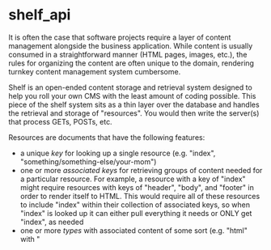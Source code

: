 # shelf_api

It is often the case that software projects require a layer of content management alongside the business application.  While content is usually consumed in a straightforward manner (HTML pages, images, etc.), the rules for organizing the content are often unique to the domain, rendering turnkey content management system cumbersome.

Shelf is an open-ended content storage and retrieval system designed to help you roll your own CMS with the least amount of coding possible.  This piece of the shelf system sits as a thin layer over the database and handles the retrieval and storage of "resources".  You would then write the server(s) that process GETs, POSTs, etc.  

Resources are documents that have the following features:

* a unique _key_ for looking up a single resource (e.g. "index", "something/something-else/your-mom")
* one or more _associated keys_ for retrieving groups of content needed for a particular resource.  For example, a resource  with a key of "index" might require resources with keys of "header", "body", and "footer" in order to render itself to HTML.  This would require all of these resources to include "index" within their collection of associated keys, so when "index" is looked up it can either pull everything it needs or ONLY get "index", as needed
* one or more _types_ with associated content of some sort (e.g. "html" with "<html><title>…", "xml" with "<xml></xml>", "png" with "ow534n45ybnw45oybnw45oby4b4yb4…"). The idea is that a single resource can respond to any number of requests for MIME types.
* zero or more _tags_ that provide custom details about the resource to be interpreted by the shelf-integrated server (e.g. "requires-authentication", "gallery-image")
* a _cache duration_ working with any number of cache layers

Resources live in a database whose name corresponds typically corresponds to the host, i.e. "shelf-dot-api-dot-org".  Resources are stored in the "resources" collection of the host-named database.

__This is not ready for primetime.__
